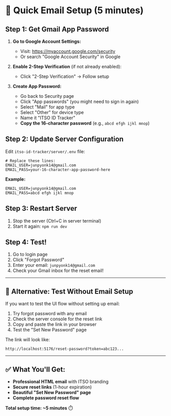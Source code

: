 # 🚀 Quick Email Setup (5 minutes)

## Step 1: Get Gmail App Password

1. **Go to Google Account Settings:**
   - Visit: https://myaccount.google.com/security
   - Or search "Google Account Security" in Google

2. **Enable 2-Step Verification** (if not already enabled):
   - Click "2-Step Verification" → Follow setup

3. **Create App Password:**
   - Go back to Security page
   - Click "App passwords" (you might need to sign in again)
   - Select "Mail" for app type
   - Select "Other" for device type
   - Name it "ITSO ID Tracker"
   - **Copy the 16-character password** (e.g., `abcd efgh ijkl mnop`)

## Step 2: Update Server Configuration

Edit `itso-id-tracker/server/.env` file:

```env
# Replace these lines:
EMAIL_USER=junpyonk14@gmail.com
EMAIL_PASS=your-16-character-app-password-here
```

**Example:**
```env
EMAIL_USER=junpyonk14@gmail.com
EMAIL_PASS=abcd efgh ijkl mnop
```

## Step 3: Restart Server

1. Stop the server (Ctrl+C in server terminal)
2. Start it again: `npm run dev`

## Step 4: Test!

1. Go to login page
2. Click "Forgot Password"
3. Enter your email: `junpyonk14@gmail.com`
4. Check your Gmail inbox for the reset email!

---

## 🔧 Alternative: Test Without Email Setup

If you want to test the UI flow without setting up email:

1. Try forgot password with any email
2. Check the server console for the reset link
3. Copy and paste the link in your browser
4. Test the "Set New Password" page

The link will look like:
```
http://localhost:5176/reset-password?token=abc123...
```

---

## ✅ What You'll Get:

- **Professional HTML email** with ITSO branding
- **Secure reset links** (1-hour expiration)
- **Beautiful "Set New Password" page**
- **Complete password reset flow**

**Total setup time: ~5 minutes** ⏱️
